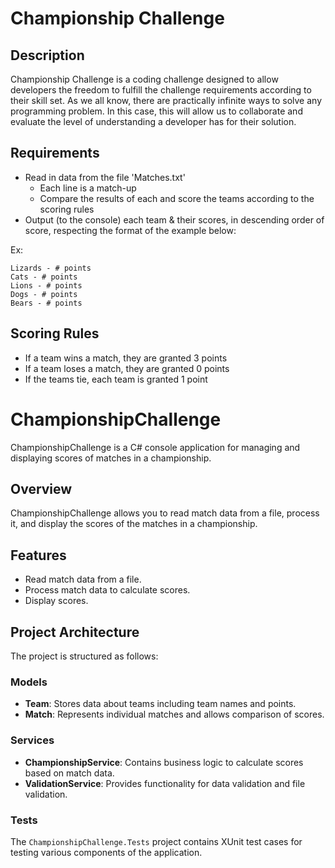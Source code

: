 # Championship Challenge

## Description
Championship Challenge is a coding challenge designed to allow developers the freedom to fulfill the challenge requirements according to their skill set. As we all know, there are practically infinite ways to solve any programming problem. In this case, this will allow us to collaborate and evaluate the level of understanding a developer has for their solution.

## Requirements
- Read in data from the file 'Matches.txt'
  - Each line is a match-up
  - Compare the results of each and score the teams according to the scoring rules
- Output (to the console) each team & their scores, in descending order of score, respecting the format of the example below:

Ex:
````
Lizards - # points
Cats - # points
Lions - # points
Dogs - # points
Bears - # points
````


## Scoring Rules
- If a team wins a match, they are granted 3 points
- If a team loses a match, they are granted 0 points
- If the teams tie, each team is granted 1 point

# ChampionshipChallenge

ChampionshipChallenge is a C# console application for managing and displaying scores of matches in a championship.

## Overview

ChampionshipChallenge allows you to read match data from a file, process it, and display the scores of the matches in a championship.

## Features

- Read match data from a file.
- Process match data to calculate scores.
- Display scores.

## Project Architecture

The project is structured as follows:

### Models

- **Team**: Stores data about teams including team names and points.
- **Match**: Represents individual matches and allows comparison of scores.

### Services

- **ChampionshipService**: Contains business logic to calculate scores based on match data.
- **ValidationService**: Provides functionality for data validation and file validation.

### Tests

The `ChampionshipChallenge.Tests` project contains XUnit test cases for testing various components of the application.


